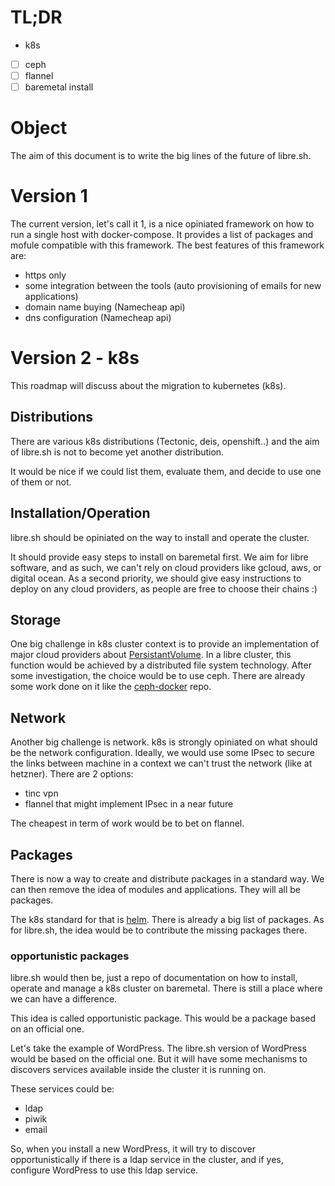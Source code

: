 # TL;DR

 - k8s
  - [ ] ceph
  - [ ] flannel
  - [ ] baremetal install

# Object

The aim of this document is to write the big lines of the future of libre.sh.

# Version 1

The current version, let's call it 1, is a nice opiniated framework on how to run a single host with docker-compose.
It provides a list of packages and mofule compatible with this framework.
The best features of this framework are:
 - https only
 - some integration between the tools (auto provisioning of emails for new applications)
 - domain name buying (Namecheap api)
 - dns configuration (Namecheap api)

# Version 2 - k8s

This roadmap will discuss about the migration to kubernetes (k8s).

## Distributions

There are various k8s distributions (Tectonic, deis, openshift..) and the aim of libre.sh is not to become yet another distribution.

It would be nice if we could list them, evaluate them, and decide to use one of them or not.

## Installation/Operation

libre.sh should be opiniated on the way to install and operate the cluster.

It should provide easy steps to install on baremetal first. We aim for libre software, and as such, we can't rely
on cloud providers like gcloud, aws, or digital ocean.
As a second priority, we should give easy instructions to deploy on any cloud providers, as people are free to choose their chains :)

## Storage

One big challenge in k8s cluster context is to provide an implementation of major cloud providers about [PersistantVolume](https://kubernetes.io/docs/user-guide/persistent-volumes/).
In a libre cluster, this function would be achieved by a distributed file system technology.
After some investigation, the choice would be to use ceph.
There are already some work done on it like the [ceph-docker](https://github.com/ceph/ceph-docker/tree/master/examples) repo.

## Network

Another big challenge is network. k8s is strongly opiniated on what should be the network configuration.
Ideally, we would use some IPsec to secure the links between machine in a context we can't trust the network (like at hetzner).
There are 2 options:
 - tinc vpn
 - flannel that might implement IPsec in a near future

The cheapest in term of work would be to bet on flannel.

## Packages

There is now a way to create and distribute packages in a standard way.
We can then remove the idea of modules and applications.
They will all be packages.

The k8s standard for that is [helm](http://helm.sh/). There is already a big list of packages.
As for libre.sh, the idea would be to contribute the missing packages there.

### opportunistic packages

libre.sh would then be, just a repo of documentation on how to install, operate and manage a k8s cluster on baremetal.
There is still a place where we can have a difference.

This idea is called opportunistic package.
This would be a package based on an official one.

Let's take the example of WordPress.
The libre.sh version of WordPress would be based on the official one.
But it will have some mechanisms to discovers services available inside the cluster it is running on.

These services could be:
 - ldap
 - piwik
 - email

So, when you install a new WordPress, it will try to discover opportunistically if there is a ldap service in the cluster,
and if yes, configure WordPress to use this ldap service.

